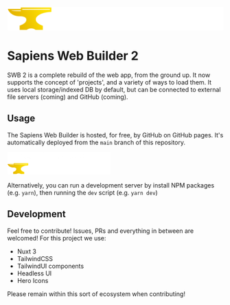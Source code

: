 ![](./assets/logo.png)
# Sapiens Web Builder 2
SWB 2 is a complete rebuild of the web app, from the ground up. It now supports the concept of 'projects', and a variety of ways to load them. It uses local storage/indexed DB by default, but can be connected to external file servers (coming) and GitHub (coming).

## Usage
The Sapiens Web Builder is hosted, for free, by GitHub on GitHub pages. It's automatically deployed from the `main` branch of this repository. 

[<img src="./open-github-pages-badge.png" width="240px">](https://sapiens-oss.github.io/sapiens-web-builder/)

Alternatively, you can run a development server by install NPM packages (e.g. `yarn`), then running the `dev` script (e.g. `yarn dev`)

## Development
Feel free to contribute! Issues, PRs and everything in between are welcomed! For this project we use:
 - Nuxt 3
 - TailwindCSS
 - TailwindUI components
 - Headless UI
 - Hero Icons

Please remain within this sort of ecosystem when contributing!